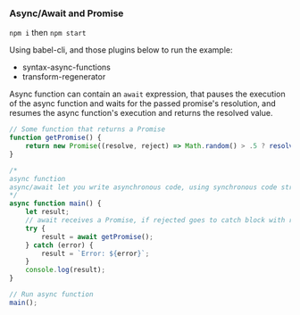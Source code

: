 ### Async/Await and Promise

`npm i` then `npm start`

Using babel-cli, and those plugins below to run the example:
- syntax-async-functions
- transform-regenerator

Async function can contain an `await` expression, that pauses the execution of the async function and waits for the passed promise's resolution, and resumes the async function's execution and returns the resolved value.

```js
// Some function that returns a Promise
function getPromise() {
	return new Promise((resolve, reject) => Math.random() > .5 ? resolve('Lucky') : reject('Bad Luck'));
}

/*
async function
async/await let you write asynchronous code, using synchronous code structure
*/
async function main() {
    let result;
    // await receives a Promise, if rejected goes to catch block with respective error
    try {
        result = await getPromise();
    } catch (error) {
        result = `Error: ${error}`;
    }
    console.log(result);
}

// Run async function
main();
```
